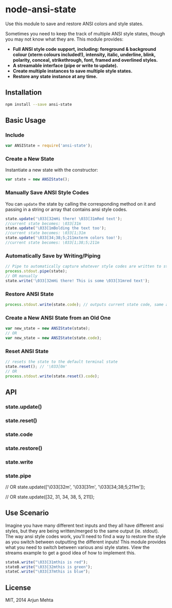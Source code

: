 # node-ansi-state
Use this module to save and restore ANSI colors and style states.

Sometimes you need to keep the track of multiple ANSI style states, though you may not know what they are. This module provides:

- **Full ANSI style code support, including: foreground & background colour (xterm colours included!), intensity, italic, underline, blink, polarity, conceal, strikethrough, font, framed and overlined styles.**
- **A streamable interface (pipe or write to update).**
- **Create multiple instances to save multiple style states.**
- **Restore any state instance at any time.**

## Installation
```bash
npm install --save ansi-state
```

## Basic Usage

### Include

```javascript
var ANSIState = require('ansi-state');
```

### Create a New State
Instantiate a new state with the constructor:

```javascript
var state = new ANSIState();
```

### Manually Save ANSI Style Codes
You can `update` the state by calling the corresponding method on it and passing in a string or array that contains ansi style codes.

```javascript
state.update('\033[32mHi there! \033[31mRed text');
//current state becomes: \033[31m
state.update('\033[1mBolding the text too');
//current state becomes: \033[1;31m
state.update('\033[34;38;5;211mxterm colors too!');
//current state becomes: \033[1;38;5;211m
```

### Automatically Save by Writing/Piping

```javascript
// Pipe to automatically capture whatever style codes are written to stdout
process.stdout.pipe(state);
// OR manually
state.write('\033[32mHi there! This is some \033[31mred text');
```

### Restore ANSI State

```javascript
process.stdout.write(state.code); // outputs current state code, same as restore()
```

### Create a New ANSI State from an Old One

```javascript
var new_state = new ANSIState(state);
// OR
var new_state = new ANSIState(state.code);
```


### Reset ANSI State

```javascript
// resets the state to the default terminal state
state.reset(); // '\033[0m'
// OR
process.stdout.write(state.reset().code);
```



## API
### state.update()
### state.reset()
### state.code
### state.restore()
### state.write
### state.pipe

// OR
state.update(['\033[32m', '\033[31m', '\033[34;38;5;211m']);

// OR
state.update([32, 31, 34, 38, 5, 211]);



## Use Scenario

Imagine you have many different text inputs and they all have different ansi styles, but they are being written/merged to the same output (ie. stdout). The way ansi style codes work, you'll need to find a way to restore the style as you switch between outputting the different inputs! This module provides what you need to switch between various ansi style states. View the streams example to get a good idea of how to implement this.

```javascript
stateA.write("\033[31mthis is red");
stateB.write("\033[32mthis is green");
stateC.write("\033[37mthis is blue");
```



## License
MIT, 2014 Arjun Mehta